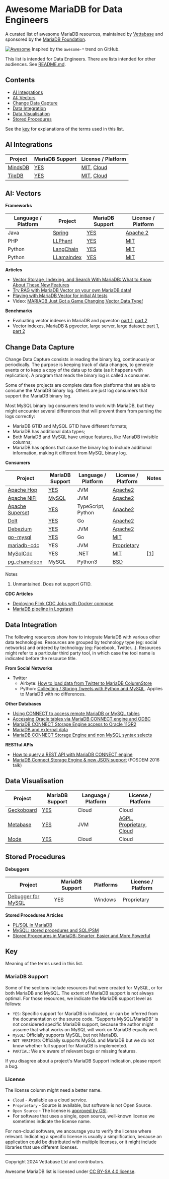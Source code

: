 # Awesome MariaDB for Data Engineers

A curated list of awesome MariaDB resources, maintained by [Vettabase](https://vettabase.com) and sponsored by the [MariaDB Foundation](https://mariadb.org/).

[![Awesome](https://cdn.rawgit.com/sindresorhus/awesome/d7305f38d29fed78fa85652e3a63e154dd8e8829/media/badge.svg)](https://github.com/sindresorhus/awesome) Inspired by the `awesome-*` trend on GitHub.

This list is intended for Data Engineers. There are lists intended for other audiences. See [README.md](README.md).

## Contents

- [AI Integrations](#ai-integrations)
- [AI: Vectors](#ai-vectors)
- [Change Data Capture](#change-data-capture)
- [Data Integration](#data-integration)
- [Data Visualisation](#data-visualisation)
- [Stored Procedures](#stored-procedures)

See the [key](#key) for explanations of the terms used in this list.

## AI Integrations

| Project                                                          | MariaDB Support   | License / Platform                   |
|------------------------------------------------------------------|-------------------|--------------------------------------|
| [MindsDB](https://mindsdb.com/)                                  | [YES](https://docs.mindsdb.com/integrations/data-integrations/mariadb) | [MIT](https://github.com/mindsdb/mindsdb/blob/main/LICENSE), [Cloud](https://cloud.mindsdb.com/) |
| [TileDB](https://tiledb.com/)                                    | [YES](https://docs.tiledb.com/mariadb) | [MIT](https://github.com/TileDB-Inc/TileDB/blob/dev/LICENSE), [Cloud](https://tiledb.com/pricing/)

## AI: Vectors

**Frameworks**

| Language / Platform | Project                                        | MariaDB Support                                                                         | License / Platform                   |
|---------------------|------------------------------------------------|-----------------------------------------------------------------------------------------|--------------------------------------|
| Java                | [Spring](https://spring.io)                    | [YES](https://docs.spring.io/spring-ai/reference/api/vectordbs/mariadb.html)            | [Apache 2](https://www.apache.org/licenses/LICENSE-2.0) |
| PHP                 | [LLPhant](https://github.com/LLPhant/LLPhant)  | [YES](https://github.com/LLPhant/LLPhant/blob/main/devx/docker-compose-mariadb.yml)     | [MIT](https://github.com/LLPhant/LLPhant/blob/main/LICENSE.md) |
| Python              | [LangChain](https://www.langchain.com/)        | [YES](https://github.com/mariadb-corporation/langchain-mariadb)                         | [MIT](https://github.com/langchain-ai/langchain/blob/master/LICENSE) |
| Python              | [LLamaIndex](https://llamaindex.ai)            | [YES](https://docs.llamaindex.ai/en/stable/api_reference/storage/vector_store/mariadb/) | [MIT](https://github.com/run-llama/llama_index/blob/main/LICENSE) |

**Articles**

- [Vector Storage, Indexing, and Search With MariaDB: What to Know About These New Features](https://hackernoon.com/vector-storage-indexing-and-search-with-mariadb-what-to-know-about-these-new-features)
- [Try RAG with MariaDB Vector on your own MariaDB data!](https://mariadb.org/rag-with-mariadb-vector/)
- [Playing with MariaDB Vector for initial AI tests](https://fromdual.com/playing-with-mariadb-vector-for-initial-ai-tests)
- Video: [MARIADB Just Got a Game Changing Vector Data Type!](https://www.youtube.com/watch?v=MQT23wf_Vmo)

**Benchmarks**

- Evaluating vector indexes in MariaDB and pgvector: [part 1](https://smalldatum.blogspot.com/2025/01/evaluating-vector-indexes-in-mariadb.html), [part 2](https://smalldatum.blogspot.com/2025/01/evaluating-vector-indexes-in-mariadb_13.html)
- Vector indexes, MariaDB & pgvector, large server, large dataset: [part 1](https://smalldatum.blogspot.com/2025/01/vector-indexes-mariadb-pgvector-large_28.html), [part 2](https://smalldatum.blogspot.com/2025/01/vector-indexes-mariadb-pgvector-large_26.html)

## Change Data Capture

Change Data Capture consists in reading the binary log, continuously or periodically. The purpose is keeping track of data changes, to generate events or to keep a copy of the data up to date (as it happens with replication). A program that reads the binary log is called a consumer.

Some of these projects are complete data flow platforms that are able to consume the MariaDB binary log. Others are just log consumers that support the MariaDB binary log.

Most MySQL binary log consumers tend to work with MariaDB, but they might encounter several differences that will prevent them from parsing the logs correctly:

 - MariaDB GTID and MySQL GTID have different formats;
 - MariaDB has additional data types;
 - Both MariaDB and MySQL have unique features, like MariaDB invisible columns;
 - MariaDB has options that cause the binary log to include additional information, making it different from MySQL binary log.

**Consumers**

| Project                                                          | MariaDB Support   | Language / Platform   | License / Platform                   | Notes |
|------------------------------------------------------------------|-------------------|-----------------------|--------------------------------------|-------|
| [Apache Hop](https://hop.apache.org/)                            | [YES](https://hop.apache.org/manual/latest/database/databases/mariadb.html)                 | JVM                  | [Apache2](https://github.com/apache/hop/blob/main/LICENSE) |  |
| [Apache NiFi](https://nifi.apache.org/)                          | [MySQL](https://nifi.apache.org/docs/nifi-docs/components/org.apache.nifi/nifi-cdc-mysql-nar/1.24.0/org.apache.nifi.cdc.mysql.processors.CaptureChangeMySQL/index.html)                                                                                                       | JVM                  | [Apache2](https://github.com/apache/nifi/blob/main/LICENSE) |  |
| [Apache Superset](https://github.com/apache/superset)            | [YES](https://github.com/apache/superset) | TypeScript, Python  | [Apache2](https://github.com/apache/superset/blob/master/LICENSE.txt) |  |
| [Dolt](https://dolthub.com/)                                     | [YES](https://docs.dolthub.com/guides/binlog-replication)  | Go        | [Apache2](https://github.com/dolthub/dolt/blob/main/LICENSE) |  |
| [Debezium](https://github.com/madvirus/mariadb-cdc)              | [YES](https://debezium.io/documentation/reference/stable/connectors/mysql.html#mysql-mariadb-support)  | JVM       | [Apache2](https://debezium.io/license/) |  |
| [go-mysql](https://github.com/go-mysql-org/go-mysql)    | [YES](https://github.com/go-mysql-org/go-mysql/blob/master/mysql/const.go) | Go | [MIT](https://github.com/go-mysql-org/go-mysql/blob/master/LICENSE) |  |
| [mariadb-cdc](https://github.com/madvirus/mariadb-cdc)           | YES               | JVM                  | [Proprietary](https://github.com/madvirus/mariadb-cdc/issues/1) |  |
| [MySqlCdc](https://github.com/rusuly/MySqlCdc)                   | YES               | .NET                  | [MIT](https://github.com/rusuly/MySqlCdc/blob/main/LICENSE) | [1] |
| [pg_chameleon](https://pgchameleon.org/)                         | MySQL             | Python3               | [BSD](https://github.com/the4thdoctor/pg_chameleon/blob/main/LICENSE.txt) |  |

Notes

1. Unmantained. Does not support GTID.

**CDC Articles**

- [Deploying Flink CDC Jobs with Docker compose](https://gordonmurray.com/data/2023/11/02/deploying-flink-cdc-jobs-with-docker-compose.html)
- [MariaDB pipeline in Logstash](https://www.suncrescent.net/2020/06/mariadb-pipeline-in-logstash/)

## Data Integration

The following resources show how to integrate MariaDB with various other data technologies. Resources are grouped by technology type (eg: social networks) and ordered by technology (eg: Facebook, Twitter...). Resources might refer to a particular third party tool, in which case the tool name is indicated before the resource title.

**From Social Networks**

- Twitter
  - Airbyte: [How to load data from Twitter to MariaDB ColumnStore](https://airbyte.com/how-to-sync/twitter-to-mariadb-columnstore)
  - Python: [Collecting / Storing Tweets with Python and MySQL](https://pythondata.com/collecting-storing-tweets-python-mysql/). Applies to MariaDB with no differences.

**Other Databases**

- [Using CONNECT to access remote MariaDB or MySQL tables](https://vettabase.com/using-connect-to-access-remote-mariadb-or-mysql-tables/)
- [Accessing Oracle tables via MariaDB CONNECT engine and ODBC](https://mysqlentomologist.blogspot.com/2017/04/accessing-oracle-tables-via-mariadb.html)
- [MariaDB CONNECT Storage Engine access to Oracle 11GR2](https://serge.frezefond.com/2013/12/mariadb-connect-storage-engine-access-to-oracle-11gr2/)
- [MariaDB and external data](https://www.easysoft.com/blog/mariadb.html)
- [MariaDB CONNECT Storage Engine and non MySQL syntax selects](https://serge.frezefond.com/2013/12/mariadb-connect-storage-engine-and-non-mysql-syntax-selects/)

**RESTful APIs**

- [How to query a REST API with MariaDB CONNECT engine](https://vettabase.com/how-to-query-a-rest-api-with-mariadb-connect-engine/)
- [MariaDB Connect Storage Engine & new JSON support](https://av.tib.eu/media/30968) (FOSDEM 2016 talk)

## Data Visualisation

| Project                                                          | MariaDB Support   | Language / Platform   | License / Platform                   |
|------------------------------------------------------------------|-------------------|-----------------------|--------------------------------------|
| [Geckoboard](https://www.geckoboard.com/)                        | [YES](https://www.geckoboard.com/product/data-sources/mariadb/) | Cloud | Cloud |
| [Metabase](https://www.metabase.com/)                            | [YES](https://www.metabase.com/data_sources/mariadb) | JVM | [AGPL, Proprietary](https://github.com/metabase/metabase/blob/master/LICENSE.txt), [Cloud](https://www.metabase.com/pricing/) |
| [Mode](https://mode.com/)                                        | [YES](https://mode.com/integrations/mariadb) | Cloud | Cloud |

## Stored Procedures

**Debuggers**

| Project                                                          | MariaDB Support   | Platforms   | License / Platform                   |
|------------------------------------------------------------------|-------------------|-------------|--------------------------------------|
| [Debugger for MySQL](http://mydebugger.com/)                     | YES               | Windows     | Proprietary                          |

**Stored Procedures Articles**

- [PL/SQL in MariaDB](https://ocelot.ca/blog/blog/2017/01/15/plsql-in-mariadb/)
- [MySQL: stored procedures and SQL/PSM](https://www.abis.be/html/en2012-10_MySQL_procedures.html)
- [Stored Procedures in MariaDB: Smarter, Easier and More Powerful](https://vettabase.com/stored-procedures-in-mariadb-smarter-easier-and-more-powerful/)

## Key

Meaning of the terms used in this list.

### MariaDB Support

Some of the sections include resources that were created for MySQL, or for both MariaDB and MySQL. The extent of MariaDB support is not always optimal. For those resources, we indicate the MariaDB support level as follows:

- `YES`: Specific support for MariaDB is indicated, or can be inferred from the documentation or the source code. "Supports MySQL/MariaDB" is not considered specific MariaDB support, because the author might assume that what works on MySQL will work on MariaDB equally well.
- `MySQL`: Officially supports MySQL, but not MariaDB.
- `NOT VERIFIED`: Officially supports MySQL and MariaDB but we do not know whether full support for MariaDB is implemented.
- `PARTIAL`: We are aware of relevant bugs or missing features.

If you disagree about a project's MariaDB Support indication, please report a bug.

### License

The license column might need a better name.

- `Cloud` - Available as a cloud service.
- `Proprietary` - Source is available, but software is not Open Source.
- `Open Source` - The license is [approved by OSI](https://opensource.org/licenses).
- For software that uses a single, open source, well-known license we sometimes indicate the license name.

For non-cloud software, we ancourage you to verify the license where relevant. Indicating a specific license is usually a simplification, because an application could be distributed with multiple licenses, or it might include libraries that use different licenses.


---

Copyright 2024 Vettabase Ltd and contributors.

Awesome MariaDB list is licensed under [CC BY-SA 4.0 license](https://creativecommons.org/licenses/by-sa/4.0/).
